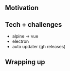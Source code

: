 ## Motivation

## Tech + challenges

- alpine -> vue
- electron
- auto updater (gh releases)

## Wrapping up
